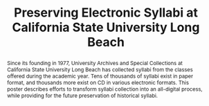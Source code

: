---
abstract: Since its founding in 1977, University Archives and Special Collections
  at California State University Long Beach has collected syllabi from the classes
  offered during the academic year. Tens of thousands of syllabi exist in paper format,
  and thousands more exist on CD in various electronic formats. This poster describes
  efforts to transform syllabi collection into an all-digital process, while providing
  for the future preservation of historical syllabi.
creators:
- Pascual, Chloé
date: null
document_url: https://services.phaidra.univie.ac.at/api/object/o:429595/download
grand_parent: iPRES
institutions: []
keywords:
- syllabi
- access
- collection
landing_page_url: https://phaidra.univie.ac.at/o:429595
language: eng
layout: publication
license: CC BY 4.0 International
notes_url: null
parent: iPRES 2015
presentation_url: null
size: 28401
source_name: iPRES
title: Preserving Electronic Syllabi at California State University Long Beach
type: poster
year: 2015
---